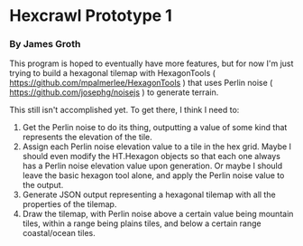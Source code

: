 # Hexcrawl Prototype 1

### By James Groth

This program is hoped to eventually have more features, but for now I'm just trying to build a hexagonal tilemap with HexagonTools ( https://github.com/mpalmerlee/HexagonTools ) that uses Perlin noise ( https://github.com/josephg/noisejs ) to generate terrain.

This still isn't accomplished yet. To get there, I think I need to:

1. Get the Perlin noise to do its thing, outputting a value of some kind that represents the elevation of the tile.
2. Assign each Perlin noise elevation value to a tile in the hex grid. Maybe I should even modify the HT.Hexagon objects so that each one always has a Perlin noise elevation value upon generation. Or maybe I should leave the basic hexagon tool alone, and apply the Perlin noise value to the output.
3. Generate JSON output representing a hexagonal tilemap with all the properties of the tilemap.
4. Draw the tilemap, with Perlin noise above a certain value being mountain tiles, within a range being plains tiles, and below a certain range coastal/ocean tiles.
